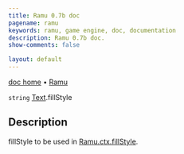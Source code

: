 ```yaml
---
title: Ramu 0.7b doc
pagename: ramu
keywords: ramu, game engine, doc, documentation
description: Ramu 0.7b doc.
show-comments: false

layout: default
---
```

[doc home](home) &#8226; [Ramu](../)  

``string`` [Text](Text).fillStyle

## Description
fillStyle to be used in [Ramu.ctx.fillStyle](Ramu.ctx.fillStyle).